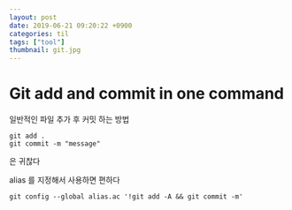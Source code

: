 ```yaml
---
layout: post
date: 2019-06-21 09:20:22 +0900
categories: til
tags: ["tool"]
thumbnail: git.jpg
---
```


# Git add and commit in one command

일반적인 파일 추가 후 커밋 하는 방법

    git add .
    git commit -m "message"

은 귀찮다

alias 를 지정해서 사용하면 편하다

    git config --global alias.ac '!git add -A && git commit -m'
